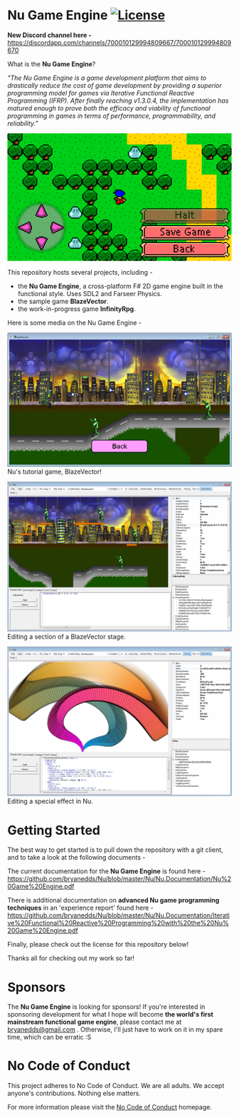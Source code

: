 Nu Game Engine [![License](https://img.shields.io/badge/license-MIT-blue.svg)](https://github.com/bryanedds/Nu/blob/master/License.md)
=

**New Discord channel here -**
https://discordapp.com/channels/700010129994809667/700010129994809670

What is the **Nu Game Engine**?

*"The Nu Game Engine is a game development platform that aims to drastically reduce the cost of game development by providing a superior programming model for games via Iterative Functional Reactive Programming (IFRP). After finally reaching v1.3.0.4, the implementation has matured enough to prove both the efficacy and viability of functional programming in games in terms of performance, programmability, and reliability."*

![Screenshot](Projects/InfinityRpg/Promotional/InfinityRpg.png?raw=true)

This repository hosts several projects, including -

- the **Nu Game Engine**, a cross-platform F# 2D game engine built in the functional style. Uses SDL2 and Farseer Physics.
- the sample game **BlazeVector**.
- the work-in-progress game **InfinityRpg**.

Here is some media on the Nu Game Engine -

![Screenshot](Projects/BlazeVector/Promotional/BlastingAwayInBlazeVector.png?raw=true)
Nu's tutorial game, BlazeVector!

![Screenshot](Projects/BlazeVector/Promotional/EditingASectionOfABlazeVectorStage.png?raw=true)
Editing a section of a BlazeVector stage.

![Screenshot](Nu/Nu.Promotional/SpecialEffect.png?raw=true)
Editing a special effect in Nu.

Getting Started
===============

The best way to get started is to pull down the repository with a git client, and to take a look at the following documents -

The current documentation for the **Nu Game Engine** is found here - https://github.com/bryanedds/Nu/blob/master/Nu/Nu.Documentation/Nu%20Game%20Engine.pdf

There is additional documentation on **advanced Nu game programming techniques** in an 'experience report' found here -
https://github.com/bryanedds/Nu/blob/master/Nu/Nu.Documentation/Iterative%20Functional%20Reactive%20Programming%20with%20the%20Nu%20Game%20Engine.pdf

Finally, please check out the license for this repository below!

Thanks all for checking out my work so far!

Sponsors
========

The **Nu Game Engine** is looking for sponsors! If you're interested in sponsoring development for what I hope will become **the world's first mainstream functional game engine**, please contact me at bryanedds@gmail.com . Otherwise, I'll just have to work on it in my spare time, which can be erratic :S

No Code of Conduct
===============

This project adheres to No Code of Conduct.  We are all adults.  We accept anyone's contributions.  Nothing else matters.

For more information please visit the [No Code of Conduct](https://github.com/domgetter/NCoC) homepage.
